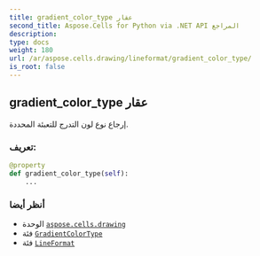 ```yaml
---
title: gradient_color_type عقار
second_title: Aspose.Cells for Python via .NET API المراجع
description:
type: docs
weight: 180
url: /ar/aspose.cells.drawing/lineformat/gradient_color_type/
is_root: false
---
```

##  gradient_color_type عقار

إرجاع نوع لون التدرج للتعبئة المحددة.
###  تعريف:
```python
@property
def gradient_color_type(self):
    ...
```

###  أنظر أيضا
* الوحدة [`aspose.cells.drawing`](../../)
* فئة [`GradientColorType`](/cells/python-net/ar/aspose.cells.drawing/gradientcolortype)
* فئة [`LineFormat`](/cells/python-net/ar/aspose.cells.drawing/lineformat)
